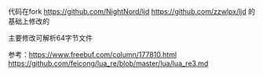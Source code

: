 代码在fork  https://github.com/NightNord/ljd https://github.com/zzwlpx/ljd 的基础上修改的

主要修改可解析64字节文件

参考：https://www.freebuf.com/column/177810.html
      https://github.com/feicong/lua_re/blob/master/lua/lua_re3.md
